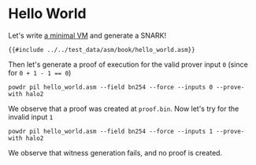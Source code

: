 # Hello World

Let's write [a minimal VM](https://github.com/powdr-labs/powdr/blob/main/test_data/asm/book/hello_world.asm) and generate a SNARK!

```
{{#include ../../test_data/asm/book/hello_world.asm}}
```

Then let's generate a proof of execution for the valid prover input `0` (since for `0 + 1 - 1 == 0`)

```console
powdr pil hello_world.asm --field bn254 --force --inputs 0 --prove-with halo2
```

We observe that a proof was created at `proof.bin`.
Now let's try for the invalid input `1`

```console
powdr pil hello_world.asm --field bn254 --force --inputs 1 --prove-with halo2
```

We observe that witness generation fails, and no proof is created.